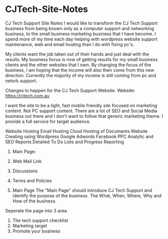 # CJTech-Site-Notes
CJ Tech Support Site Notes
I would like to transform the CJ Tech Support business from being known only as a computer support and networking business, to the small business marketing business that I have become. I spend more of my time each day helping with wordpress website support maintenance, web and email hosting than I do with fixing pc's.

My clients want the job taken out of their hands and just deal with the results. My business focus is now of getting results for my small business clients and the other websites that I own. By changing the focus of the business, I am hoping that the income will also then come from this new direction. Currently the majority of my income is still coming from pc and netork support.

Changes to happen for the CJ Tech Support Website.
Website: https://cjtech.com.au

I want the site to be a light, fast mobile friendly site focused on marketing content. Not PC support content.
There are a lot of SEO and Social Media business out there and I don't want to follow that generic marketing theme. I provide a full service for target audience.

Website Hosting
Email Hosting
Cloud Hosting of Documents
Website Creating using Wordpress
Google Adwords
Facebook PPC
Analytic and SEO Reports
Detailed To Do Lists and Progress Reporting


1. Main Page:
2. Web Mail Link
3. Discussions
4. Terms and Policies

1. Main Page
The "Main Page" should introduce CJ Tech Support and identify the purpose of the business. The What, When, Where, Why and How of the business.

Seperate the page into 3 area.
1. The tech support checklist
2. Marketing target
3. Promote your business


